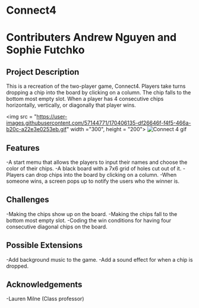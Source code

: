 # Connect4
# Contributers Andrew Nguyen and Sophie Futchko

## Project Description
This is a recreation of the two-player game, Connect4. Players take turns dropping a chip into the board by clicking on a column. The chip falls to the bottom most empty slot. When a player has 4 consecutive chips horizontally, vertically, or diagonally that player wins.

<img src = "https://user-images.githubusercontent.com/57144771/170406135-df26646f-f4f5-466a-b20c-a22e3e0253eb.gif" width ="300", height = "200">
![Connect 4 gif](https://user-images.githubusercontent.com/57144771/170407727-e3f17424-3ad5-4838-b4be-11637ec99b2c.gif)

## Features
-A start memu that allows the players to input their names and choose the color of their chips.
-A black board with a 7x6 grid of holes cut out of it. 
-Players can drop chips into the board by clicking on a column.
-When someone wins, a screen pops up to notify the users who the winner is.

## Challenges
-Making the chips show up on the board.
-Making the chips fall to the bottom most empty slot.
-Coding the win conditions for having four consecutive diagonal chips on the board.

## Possible Extensions
-Add background music to the game.
-Add a sound effect for when a chip is dropped.

## Acknowledgements
-Lauren Milne (Class professor)
